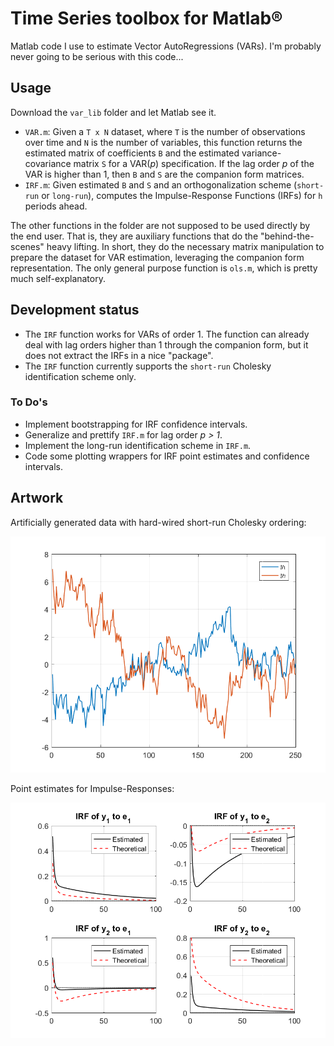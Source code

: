 # Time Series toolbox for Matlab&reg;
Matlab code I use to estimate Vector AutoRegressions (VARs).
I'm probably never going to be serious with this code...


## Usage

Download the `var_lib` folder and let Matlab see it.

* `VAR.m`:
  Given a `T x N` dataset, where `T` is the number of observations over time and `N` is the number of variables, this function returns the estimated matrix of coefficients `B` and the estimated variance-covariance matrix `S` for a VAR(_p_) specification.
  If the lag order _p_ of the VAR is higher than 1, then `B` and `S` are the companion form matrices.
* `IRF.m`:
  Given estimated `B` and `S` and an orthogonalization scheme (`short-run` or `long-run`), computes the Impulse-Response Functions (IRFs) for `h` periods ahead.

The other functions in the folder are not supposed to be used directly by the end user.
That is, they are auxiliary functions that do the "behind-the-scenes" heavy lifting.
In short, they do the necessary matrix manipulation to prepare the dataset for VAR estimation, leveraging the companion form representation.
The only general purpose function is `ols.m`, which is pretty much self-explanatory.


## Development status

* The `IRF` function works for VARs of order 1.
  The function can already deal with lag orders higher than 1 through the companion form, but it does not extract the IRFs in a nice "package".
* The `IRF` function currently supports the `short-run` Cholesky identification scheme only.


### To Do's

* Implement bootstrapping for IRF confidence intervals.
* Generalize and prettify `IRF.m` for lag order _p > 1_.
* Implement the long-run identification scheme in `IRF.m`.
* Code some plotting wrappers for IRF point estimates and confidence intervals.


## Artwork

Artificially generated data with hard-wired short-run Cholesky ordering:

![Sample realizations](./samples.png)

Point estimates for Impulse-Responses:

![IRFs](./irfs.png)

